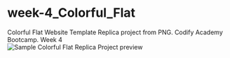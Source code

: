 # week-4_Colorful_Flat
Colorful Flat Website Template Replica project from PNG. Codify Academy Bootcamp. Week 4
<br>
![Sample Colorful Flat Replica Project preview](https://arianzargaran.github.io/week-4_Colorful_Flat/preview/preview.png)
